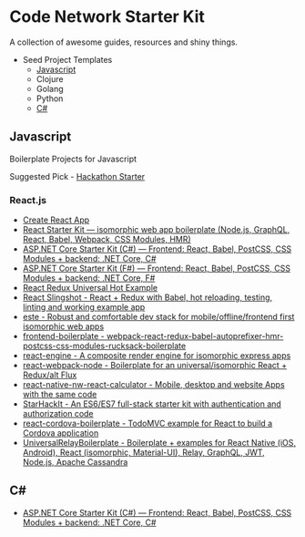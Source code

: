 # Code Network Starter Kit
A collection of awesome guides, resources and shiny things.


* Seed Project Templates
  * [Javascript](#javascript)
  * Clojure
  * Golang
  * Python
  * [C#](#c)


## Javascript
Boilerplate Projects for Javascript

Suggested Pick - [Hackathon Starter](https://github.com/sahat/hackathon-starter)

### React.js

* [Create React App](https://github.com/facebookincubator/create-react-app)
* [React Starter Kit — isomorphic web app boilerplate (Node.js, GraphQL, React, Babel, Webpack, CSS Modules, HMR)](https://github.com/kriasoft/react-starter-kit)
* [ASP.NET Core Starter Kit (C#) — Frontend: React, Babel, PostCSS, CSS Modules + backend: .NET Core, C#](https://github.com/kriasoft/aspnet-starter-kit)
* [ASP.NET Core Starter Kit (F#) — Frontend: React, Babel, PostCSS, CSS Modules + backend: .NET Core, F#](https://github.com/kriasoft/fsharp-starter-kit)
* [React Redux Universal Hot Example](https://github.com/erikras/react-redux-universal-hot-example)
* [React Slingshot - React + Redux with Babel, hot reloading, testing, linting and working example app](https://github.com/coryhouse/react-slingshot)
* [este - Robust and comfortable dev stack for mobile/offline/frontend first isomorphic web apps](https://github.com/steida/este)
* [frontend-boilerplate - webpack-react-redux-babel-autoprefixer-hmr-postcss-css-modules-rucksack-boilerplate](https://github.com/tj/frontend-boilerplate)
* [react-engine - A composite render engine for isomorphic express apps](https://github.com/paypal/react-engine)
* [react-webpack-node - Boilerplate for an universal/isomorphic React + Redux/alt Flux](https://github.com/choonkending/react-webpack-node)
* [react-native-nw-react-calculator - Mobile, desktop and website Apps with the same code](https://github.com/benoitvallon/react-native-nw-react-calculator)
* [StarHackIt - An ES6/ES7 full-stack starter kit with authentication and authorization code](https://github.com/FredericHeem/starhackit)
* [react-cordova-boilerplate - TodoMVC example for React to build a Cordova application](https://github.com/unimonkiez/react-cordova-boilerplate)
* [UniversalRelayBoilerplate - Boilerplate + examples for React Native (iOS, Android), React (isomorphic, Material-UI), Relay, GraphQL, JWT, Node.js, Apache Cassandra](https://github.com/codefoundries/UniversalRelayBoilerplate)


## C&#35;

* [ASP.NET Core Starter Kit (C#) — Frontend: React, Babel, PostCSS, CSS Modules + backend: .NET Core, C#](https://github.com/kriasoft/aspnet-starter-kit)
